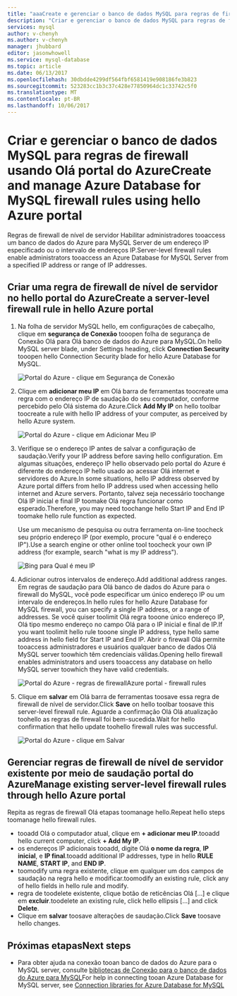 ```yaml
---
title: "aaaCreate e gerenciar o banco de dados MySQL para regras de firewall usando o portal do Azure de saudação | Microsoft Docs"
description: "Criar e gerenciar o banco de dados MySQL para regras de firewall usando Olá portal do Azure"
services: mysql
author: v-chenyh
ms.author: v-chenyh
manager: jhubbard
editor: jasonwhowell
ms.service: mysql-database
ms.topic: article
ms.date: 06/13/2017
ms.openlocfilehash: 30dbdde4299df564fbf6581419e908186fe3b823
ms.sourcegitcommit: 523283cc1b3c37c428e77850964dc1c33742c5f0
ms.translationtype: MT
ms.contentlocale: pt-BR
ms.lasthandoff: 10/06/2017
---
```

# <a name="create-and-manage-azure-database-for-mysql-firewall-rules-using-hello-azure-portal"></a><span data-ttu-id="65661-103">Criar e gerenciar o banco de dados MySQL para regras de firewall usando Olá portal do Azure</span><span class="sxs-lookup"><span data-stu-id="65661-103">Create and manage Azure Database for MySQL firewall rules using hello Azure portal</span></span>
<span data-ttu-id="65661-104">Regras de firewall de nível de servidor Habilitar administradores tooaccess um banco de dados do Azure para MySQL Server de um endereço IP especificado ou o intervalo de endereços IP.</span><span class="sxs-lookup"><span data-stu-id="65661-104">Server-level firewall rules enable administrators tooaccess an Azure Database for MySQL Server from a specified IP address or range of IP addresses.</span></span> 

## <a name="create-a-server-level-firewall-rule-in-hello-azure-portal"></a><span data-ttu-id="65661-105">Criar uma regra de firewall de nível de servidor no hello portal do Azure</span><span class="sxs-lookup"><span data-stu-id="65661-105">Create a server-level firewall rule in hello Azure portal</span></span>

1. <span data-ttu-id="65661-106">Na folha de servidor MySQL hello, em configurações de cabeçalho, clique em **segurança de Conexão** tooopen folha de segurança de Conexão Olá para Olá banco de dados do Azure para MySQL.</span><span class="sxs-lookup"><span data-stu-id="65661-106">On hello MySQL server blade, under Settings heading, click **Connection Security** tooopen hello Connection Security blade for hello Azure Database for MySQL.</span></span>

   ![Portal do Azure - clique em Segurança de Conexão](./media/howto-manage-firewall-using-portal/1-connection-security.png)

2. <span data-ttu-id="65661-108">Clique em **adicionar meu IP** em Olá barra de ferramentas toocreate uma regra com o endereço IP de saudação do seu computador, conforme percebido pelo Olá sistema do Azure.</span><span class="sxs-lookup"><span data-stu-id="65661-108">Click **Add My IP** on hello toolbar toocreate a rule with hello IP address of your computer, as perceived by hello Azure system.</span></span>

   ![Portal do Azure - clique em Adicionar Meu IP](./media/howto-manage-firewall-using-portal/2-add-my-ip.png)

3. <span data-ttu-id="65661-110">Verifique se o endereço IP antes de salvar a configuração de saudação.</span><span class="sxs-lookup"><span data-stu-id="65661-110">Verify your IP address before saving hello configuration.</span></span> <span data-ttu-id="65661-111">Em algumas situações, endereço IP hello observado pelo portal do Azure é diferente do endereço IP hello usado ao acessar Olá internet e servidores do Azure.</span><span class="sxs-lookup"><span data-stu-id="65661-111">In some situations, hello IP address observed by Azure portal differs from hello IP address used when accessing hello internet and Azure servers.</span></span> <span data-ttu-id="65661-112">Portanto, talvez seja necessário toochange Olá IP inicial e final IP toomake Olá regra funcionar como esperado.</span><span class="sxs-lookup"><span data-stu-id="65661-112">Therefore, you may need toochange hello Start IP and End IP toomake hello rule function as expected.</span></span>

   <span data-ttu-id="65661-113">Use um mecanismo de pesquisa ou outra ferramenta on-line toocheck seu próprio endereço IP (por exemplo, procure "qual é o endereço IP").</span><span class="sxs-lookup"><span data-stu-id="65661-113">Use a search engine or other online tool toocheck your own IP address (for example, search "what is my IP address").</span></span>

   ![Bing para Qual é meu IP](./media/howto-manage-firewall-using-portal/3-what-is-my-ip.png)

4. <span data-ttu-id="65661-115">Adicionar outros intervalos de endereço.</span><span class="sxs-lookup"><span data-stu-id="65661-115">Add additional address ranges.</span></span> <span data-ttu-id="65661-116">Em regras de saudação para Olá banco de dados do Azure para o firewall do MySQL, você pode especificar um único endereço IP ou um intervalo de endereços.</span><span class="sxs-lookup"><span data-stu-id="65661-116">In hello rules for hello Azure Database for MySQL firewall, you can specify a single IP address, or a range of addresses.</span></span> <span data-ttu-id="65661-117">Se você quiser toolimit Olá regra tooone único endereço IP, Olá tipo mesmo endereço no campo Olá para o IP inicial e final de IP.</span><span class="sxs-lookup"><span data-stu-id="65661-117">If you want toolimit hello rule tooone single IP address, type hello same address in hello field for Start IP and End IP.</span></span> <span data-ttu-id="65661-118">Abrir o firewall Olá permite tooaccess administradores e usuários qualquer banco de dados Olá MySQL server toowhich têm credenciais válidas.</span><span class="sxs-lookup"><span data-stu-id="65661-118">Opening hello firewall enables administrators and users tooaccess any database on hello MySQL server toowhich they have valid credentials.</span></span>

   ![<span data-ttu-id="65661-119">Portal do Azure - regras de firewall</span><span class="sxs-lookup"><span data-stu-id="65661-119">Azure portal - firewall rules</span></span> ](./media/howto-manage-firewall-using-portal/5-specify-addresses.png)


5. <span data-ttu-id="65661-120">Clique em **salvar** em Olá barra de ferramentas toosave essa regra de firewall de nível de servidor.</span><span class="sxs-lookup"><span data-stu-id="65661-120">Click **Save** on hello toolbar toosave this server-level firewall rule.</span></span> <span data-ttu-id="65661-121">Aguarde a confirmação Olá Olá atualização toohello as regras de firewall foi bem-sucedida.</span><span class="sxs-lookup"><span data-stu-id="65661-121">Wait for hello confirmation that hello update toohello firewall rules was successful.</span></span>

   ![Portal do Azure - clique em Salvar](./media/howto-manage-firewall-using-portal/4-save-firewall-rule.png)

## <a name="manage-existing-server-level-firewall-rules-through-hello-azure-portal"></a><span data-ttu-id="65661-123">Gerenciar regras de firewall de nível de servidor existente por meio de saudação portal do Azure</span><span class="sxs-lookup"><span data-stu-id="65661-123">Manage existing server-level firewall rules through hello Azure portal</span></span>
<span data-ttu-id="65661-124">Repita as regras de firewall Olá etapas toomanage hello.</span><span class="sxs-lookup"><span data-stu-id="65661-124">Repeat hello steps toomanage hello firewall rules.</span></span>
* <span data-ttu-id="65661-125">tooadd Olá o computador atual, clique em **+ adicionar meu IP**.</span><span class="sxs-lookup"><span data-stu-id="65661-125">tooadd hello current computer, click **+ Add My IP**.</span></span>
* <span data-ttu-id="65661-126">os endereços IP adicionais tooadd, digite Olá **o nome da regra**, **IP inicial**, e **IP final**.</span><span class="sxs-lookup"><span data-stu-id="65661-126">tooadd additional IP addresses, type in hello **RULE NAME**, **START IP**, and **END IP**.</span></span>
* <span data-ttu-id="65661-127">toomodify uma regra existente, clique em qualquer um dos campos de saudação na regra hello e modificar.</span><span class="sxs-lookup"><span data-stu-id="65661-127">toomodify an existing rule, click any of hello fields in hello rule and modify.</span></span>
* <span data-ttu-id="65661-128">regra de toodelete existente, clique botão de reticências Olá […] e clique em **excluir**.</span><span class="sxs-lookup"><span data-stu-id="65661-128">toodelete an existing rule, click hello ellipsis […] and click **Delete**.</span></span>
* <span data-ttu-id="65661-129">Clique em **salvar** toosave alterações de saudação.</span><span class="sxs-lookup"><span data-stu-id="65661-129">Click **Save** toosave hello changes.</span></span>

## <a name="next-steps"></a><span data-ttu-id="65661-130">Próximas etapas</span><span class="sxs-lookup"><span data-stu-id="65661-130">Next steps</span></span>
- <span data-ttu-id="65661-131">Para obter ajuda na conexão tooan banco de dados do Azure para o MySQL server, consulte [bibliotecas de Conexão para o banco de dados do Azure para MySQL](./concepts-connection-libraries.md)</span><span class="sxs-lookup"><span data-stu-id="65661-131">For help in connecting tooan Azure Database for MySQL server, see [Connection libraries for Azure Database for MySQL](./concepts-connection-libraries.md)</span></span>
